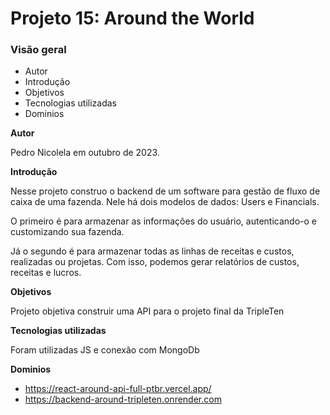 # Projeto 15: Around the World

### Visão geral

- Autor
- Introdução
- Objetivos
- Tecnologias utilizadas
- Dominios

**Autor**

Pedro Nicolela em outubro de 2023.

**Introdução**

Nesse projeto construo o backend de um software para gestão de fluxo de caixa de uma fazenda. Nele há dois modelos de dados: Users e Financials.

O primeiro é para armazenar as informações do usuário, autenticando-o e customizando sua fazenda.

Já o segundo é para armazenar todas as linhas de receitas e custos, realizadas ou projetas. Com isso, podemos gerar relatórios de custos, receitas e lucros.

**Objetivos**

Projeto objetiva construir uma API para o projeto final da TripleTen

**Tecnologias utilizadas**

Foram utilizadas JS e conexão com MongoDb

**Dominios**

- https://react-around-api-full-ptbr.vercel.app/
- https://backend-around-tripleten.onrender.com
